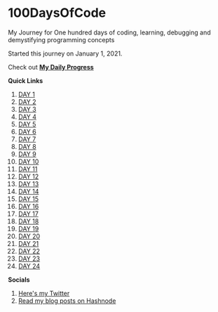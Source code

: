 # 100DaysOfCode

My Journey for One hundred days of coding, learning, debugging and demystifying programming concepts

Started this journey on January 1, 2021.

Check out **[My Daily Progress](./MyDailyProgress.md)**

**Quick Links**
1. [DAY 1](./Day-1/notes.md)
2. [DAY 2](./Day-2/notes.md)
3. [DAY 3](./Day-3/notes.md)
4. [DAY 4](./Day-4/notes.md)
5. [DAY 5](./Day-5/notes.md)
6. [DAY 6](./Day-6/notes.md)
7. [DAY 7](./Day-7/notes.md)
8. [DAY 8](./Day-8/notes.md)
9. [DAY 9](./Day-9/notes.md)
10. [DAY 10](./Day-10/notes.md)
11. [DAY 11](./Day-11/notes.md)
12. [DAY 12](./Day-12/notes.md)
13. [DAY 13](./13/notes.md)
14. [DAY 14](./Day-14/notes.md)
15. [DAY 15](./Day-15/notes.md)
16. [DAY 16](./Day-16/notes.md)
17. [DAY 17](./Day-17/notes.md)
18. [DAY 18](./Day-18/notes.md)
19. [DAY 19](./Day-19/notes.md)
20. [DAY 20](./Day-20/notes.md)
21. [DAY 21](./Day-21/notes.md)
22. [DAY 22](./Day-22/notes.md)
23. [DAY 23](./Day-23/notes.md)
24. [DAY 24](./Day-24/notes.md)

**Socials**
1. [Here's my Twitter](https://twitter.com/umuks_)
2. [Read my blog posts on Hashnode](https://godswillumukoro.hashnode.dev/)


